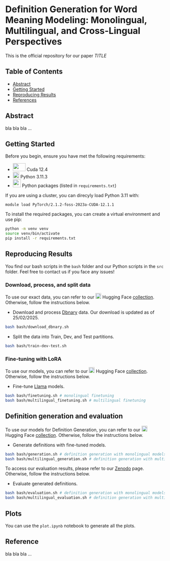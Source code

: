 # Definition Generation for Word Meaning Modeling: Monolingual, Multilingual, and Cross-Lingual Perspectives
This is the official repository for our paper _TITLE_

## Table of Contents

- [Abstract](#abstract)
- [Getting Started](#getting-started)
- [Reproducing Results](#reproducing-results)
- [References](#references)

## Abstract
bla bla bla ...

## Getting Started
Before you begin, ensure you have met the following requirements:
- <img src="https://static.wikia.nocookie.net/logopedia/images/1/1f/Nvidia_CUDA.svg/revision/latest?cb=20230319014140" width="40" height="25"> Cuda 12.4
- <img src="https://miro.medium.com/v2/resize:fit:1400/1*lSTuwS4exV_s__kcShxk8w.png" width="20" height="20"> Python 3.11.3
- <img src="https://cdn-images-1.medium.com/max/580/0*Kt5_0uGLlCFAgbt6.png" width="25" height="25"> Python packages (listed in `requirements.txt`)

If you are using a cluster, you can direcyly load Python 3.11 with:

```module load PyTorch/2.1.2-foss-2023a-CUDA-12.1.1```

To install the required packages, you can create a virtual environment and use pip:

```bash
python -m venv venv
source venv/bin/activate
pip install -r requirements.txt
```

## Reproducing Results
You find our bash scripts in the ```bash``` folder and our Python scripts in the ```src``` folder. Feel free to contact us if you face any issues!

### Download, process, and split data
To use our exact data, you can refer to our <img src="https://github.com/user-attachments/assets/08500240-788b-44ce-8f57-09edf410fb8a" width="18" height="18"> Hugging Face <a href="https://huggingface.co/collections/FrancescoPeriti/definitiongeneration-datasets-67fe0c84a2045316f04899d2">collection</a>.
Otherwise, follow the instructions below.

- Download and process <a href="https://kaiko.getalp.org/about-dbnary/">Dbnary</a> data. Our download is updated as of 25/02/2025.
```bash 
bash bash/download_dbnary.sh
```

- Split the data into Train, Dev, and Test partitions.
```bash 
bash bash/train-dev-test.sh
```

### Fine-tuning with LoRA
To use our models, you can refer to our <img src="https://huggingface.co/collections/FrancescoPeriti/definitiongeneration-models-67fdff7cf67464c769dd95b3" width="18" height="18"> Hugging Face <a href="https://huggingface.co/collections/FrancescoPeriti/definitiongeneration-datasets-67fe0c84a2045316f04899d2">collection</a>.
Otherwise, follow the instructions below.

- Fine-tune <a href="https://www.llama.com/">Llama</a> models. 
```bash 
bash bash/finetuning.sh # monolingual finetuning
bash bash/multilingual_finetuning.sh # multilingual finetuning
```

## Definition generation and evaluation
To use our models for Definition Generation, you can refer to our <img src="https://huggingface.co/collections/FrancescoPeriti/definitiongeneration-models-67fdff7cf67464c769dd95b3" width="18" height="18"> Hugging Face <a href="https://huggingface.co/collections/FrancescoPeriti/definitiongeneration-datasets-67fe0c84a2045316f04899d2">collection</a>.
Otherwise, follow the instructions below.

- Generate definitions with fine-tuned models.
```bash 
bash bash/generation.sh # definition generation with monolingual models
bash bash/multilingual_generation.sh # definition generation with multilingual models
```

To access our evaluation results, please refer to our <a href="TODO">Zenodo</a> page. Otherwise, follow the instructions below.
- Evaluate generated definitions.
```bash 
bash bash/evaluation.sh # definition generation with monolingual models
bash bash/multilingual_evaluation.sh # definition generation with multilingual models
```

## Plots
You can use the ```plot.ipynb``` notebook to generate all the plots.

## Reference
bla bla bla ...
